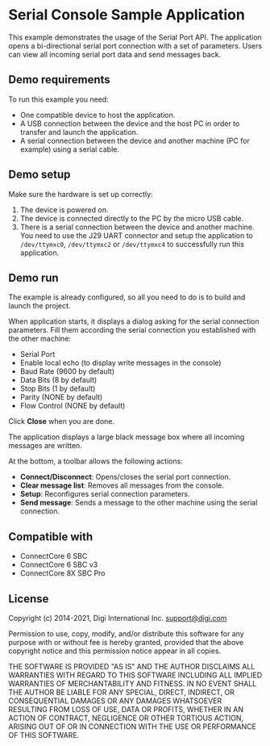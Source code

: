 Serial Console Sample Application
=================================

This example demonstrates the usage of the Serial Port API. The application
opens a bi-directional serial port connection with a set of parameters. Users
can view all incoming serial port data and send messages back.

Demo requirements
-----------------

To run this example you need:

* One compatible device to host the application.
* A USB connection between the device and the host PC in order to transfer and
  launch the application.
* A serial connection between the device and another machine (PC for example)
  using a serial cable.

Demo setup
----------

Make sure the hardware is set up correctly:

1. The device is powered on.
2. The device is connected directly to the PC by the micro USB cable.
3. There is a serial connection between the device and another machine. You need
   to use the J29 UART connector and setup the application to `/dev/ttymxc0`,
   `/dev/ttymxc2` or `/dev/ttymxc4` to successfully run this application.

Demo run
--------

The example is already configured, so all you need to do is to build and 
launch the project.
  
When application starts, it displays a dialog asking for the serial connection
parameters. Fill them according the serial connection you established with the
other machine:

* Serial Port
* Enable local echo (to display write messages in the console)
* Baud Rate (9600 by default)
* Data Bits (8 by default)
* Stop Bits (1 by default)
* Parity (NONE by default)
* Flow Control (NONE by default)

Click **Close** when you are done.

The application displays a large black message box where all incoming messages
are written.

At the bottom, a toolbar allows the following actions:

* **Connect/Disconnect**: Opens/closes the serial port connection.
* **Clear message list**: Removes all messages from the console.
* **Setup**: Reconfigures serial connection parameters.
* **Send message**: Sends a message to the other machine using the serial
  connection.

Compatible with
---------------

* ConnectCore 6 SBC
* ConnectCore 6 SBC v3
* ConnectCore 8X SBC Pro

License
---------

Copyright (c) 2014-2021, Digi International Inc. <support@digi.com>

Permission to use, copy, modify, and/or distribute this software for any
purpose with or without fee is hereby granted, provided that the above
copyright notice and this permission notice appear in all copies.

THE SOFTWARE IS PROVIDED "AS IS" AND THE AUTHOR DISCLAIMS ALL WARRANTIES
WITH REGARD TO THIS SOFTWARE INCLUDING ALL IMPLIED WARRANTIES OF
MERCHANTABILITY AND FITNESS. IN NO EVENT SHALL THE AUTHOR BE LIABLE FOR
ANY SPECIAL, DIRECT, INDIRECT, OR CONSEQUENTIAL DAMAGES OR ANY DAMAGES
WHATSOEVER RESULTING FROM LOSS OF USE, DATA OR PROFITS, WHETHER IN AN
ACTION OF CONTRACT, NEGLIGENCE OR OTHER TORTIOUS ACTION, ARISING OUT OF
OR IN CONNECTION WITH THE USE OR PERFORMANCE OF THIS SOFTWARE.